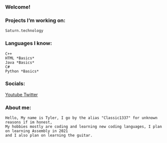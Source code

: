 ### Welcome!

### Projects I’m working on:
	Saturn.technology

### Languages I know:
	C++
	HTML *Basics*
	Java *Basics*
	C#
	Python *Basics*
	
### Socials:
<a href = "https://www.youtube.com/channel/UCIfT4nxWaqUlU7IiYj5NYDA"> Youtube </a>
	<a href = "https://twitter.com/classic1337"> Twitter </a>
	
### About me:
	Hello, My name is Tyler, I go by the alias "Classic1337" for unknown reasons if im honest,
	My hobbies mostly are coding and learning new coding languages, I plan on learning Assembly in 2021
	and I also plan on learning the guitar.

